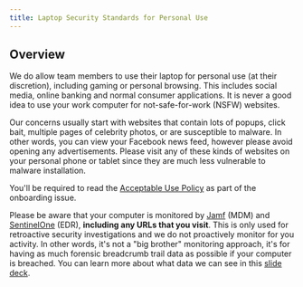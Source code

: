 ```yaml
---
title: Laptop Security Standards for Personal Use
---
```


## Overview

We do allow team members to use their laptop for personal use (at their discretion), including gaming or personal browsing. This includes social media, online banking and normal consumer applications. It is never a good idea to use your work computer for not-safe-for-work (NSFW) websites.

Our concerns usually start with websites that contain lots of popups, click bait, multiple pages of celebrity photos, or are susceptible to malware. In other words, you can view your Facebook news feed, however please avoid opening any advertisements. Please visit any of these kinds of websites on your personal phone or tablet since they are much less vulnerable to malware installation.

You'll be required to read the [Acceptable Use Policy](https://handbook.gitlab.com/handbook/people-group/acceptable-use-policy/) as part of the onboarding issue.

Please be aware that your computer is monitored by [Jamf](/handbook/security/corporate/systems/jamf) (MDM) and [SentinelOne](/handbook/security/corporate/systems/sentinelone) (EDR), **including any URLs that you visit**. This is only used for retroactive security investigations and we do not proactively monitor for you activity. In other words, it's not a "big brother" monitoring approach, it's for having as much forensic breadcrumb trail data as possible if your computer is breached. You can learn more about what data we can see in this [slide deck](https://docs.google.com/presentation/d/1C2ufNXF28l0KTd5PPTkq1TjUWeWPI44VfwYbsvOzkns/edit).
